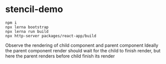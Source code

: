 # stencil-demo

```
npm i
npx lerna bootstrap
npx lerna run build
npx http-server packages/react-app/build
```

Observe the rendering of child component and parent component
Ideally the parent component render should wait for the child to finish render, but here the parent renders before child finish its render
